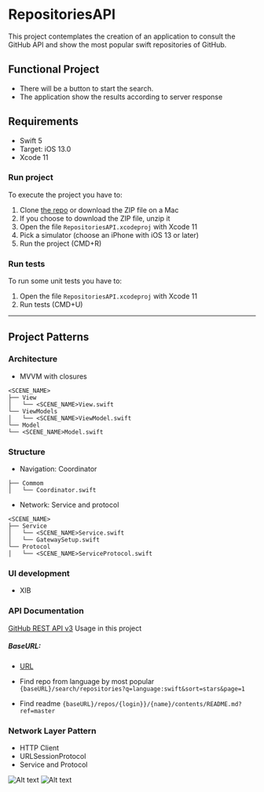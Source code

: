 # RepositoriesAPI

This project contemplates the creation of an application to consult the GitHub API and show  the most popular swift repositories of GitHub.

## Functional Project

- There will be a button to start the search.
- The application show the results according to server response

## Requirements
- Swift 5
- Target: iOS 13.0
- Xcode 11

### Run project
To execute the project you have to:

1. Clone [the repo](https://github.com/paraisolorrayne/RepositoriesAPI) or download the ZIP file on a Mac
1. If you choose to download the ZIP file, unzip it
1. Open the file `RepositoriesAPI.xcodeproj` with Xcode 11
1. Pick a simulator (choose an iPhone with iOS 13 or later)
1. Run the project (CMD+R)

### Run tests
To run some unit tests you have to:

1. Open the file `RepositoriesAPI.xcodeproj` with Xcode 11
1. Run tests (CMD+U)

---

## Project Patterns

### Architecture 
- MVVM with closures

```
<SCENE_NAME>
├── View
│   └── <SCENE_NAME>View.swift
└── ViewModels
│   └── <SCENE_NAME>ViewModel.swift
└── Model
└── <SCENE_NAME>Model.swift

```
### Structure
- Navigation: Coordinator

```
├── Commom
│   └── Coordinator.swift

```
- Network: Service and protocol

```
<SCENE_NAME>
├── Service
│   └── <SCENE_NAME>Service.swift
│   └── GatewaySetup.swift
└── Protocol
│   └── <SCENE_NAME>ServiceProtocol.swift

```

### UI development
- XIB

### API Documentation

[GitHub REST API v3](https://developer.github.com/v3) 
Usage in this project
##### BaseURL:
- [URL](https://api.github.com)

- Find repo from language by most popular
`{baseURL}/search/repositories?q=language:swift&sort=stars&page=1`

- Find readme
`{baseURL}/repos/{login}}/{name}/contents/README.md?ref=master`

### Network Layer Pattern
- HTTP Client
- URLSessionProtocol
- Service and Protocol


![Alt text](/screenshots/path/to/get-started.png?raw=true "get-started.png")
![Alt text](/screenshots/path/to/repositories.png?raw=true "get-started.png")
